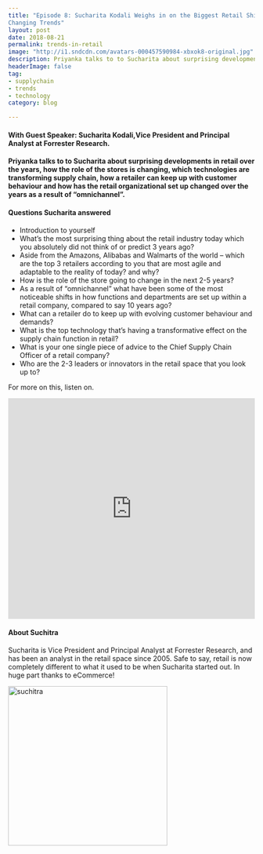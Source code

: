 ```yaml
---
title: "Episode 8: Sucharita Kodali Weighs in on the Biggest Retail Shifts and How a Brand Can Keep Up with
Changing Trends"
layout: post
date: 2018-08-21
permalink: trends-in-retail
image: "http://i1.sndcdn.com/avatars-000457590984-xbxok8-original.jpg"
description: Priyanka talks to to Sucharita about surprising developments in retail over the years and how the role of the stores is changing
headerImage: false
tag:
- supplychain
- trends
- technology
category: blog

---
```

#### With Guest Speaker: Sucharita Kodali,Vice President and Principal Analyst at Forrester Research. 
#### Priyanka talks to to Sucharita about surprising developments in retail over the years, how the role of the stores is changing, which technologies are transforming supply chain, how a retailer can keep up with customer behaviour and how has the retail organizational set up changed over the years as a result of “omnichannel”. 

#### Questions Sucharita answered
- Introduction to yourself
- What’s the most surprising thing about the retail industry today which you absolutely did not think of or predict 3 years ago?
-  Aside from the Amazons, Alibabas and Walmarts of the world – which are the top 3 retailers according to you that are most agile and adaptable to the reality of today? and why?  
- How is the role of the store going to change in the next 2-5 years?
- As a result of “omnichannel” what have been some of the most noticeable shifts in how functions and departments are set up within a retail company, compared to say 10 years ago?
- What can a retailer do to keep up with evolving customer behaviour and demands?
- What is the top technology that’s having a transformative effect on the supply chain function in retail?
- What is your one single piece of advice to the Chief Supply Chain Officer of a retail company? 
- Who are the 2-3 leaders or innovators in the retail space that you look up to?


For more on this, listen on.


<iframe width="100%" height="450" scrolling="no" frameborder="no" allow="autoplay" src="https://w.soundcloud.com/player/?url=https%3A//api.soundcloud.com/tracks/488568711&color=%235ba28e&auto_play=false&hide_related=false&show_comments=true&show_user=true&show_reposts=false&show_teaser=true&visual=true"></iframe>



#### About Suchitra

Sucharita is Vice President and Principal Analyst at Forrester Research, and has been an analyst in the retail space since 2005. Safe to say, retail is now completely different to what it used to be when Sucharita started out. In huge part thanks to eCommerce! 

<img src= "https://s23.a2zinc.net/clients/nrf/globaladmin/custom/photos/contact_1124.jpg" alt="suchitra" width="325px">



